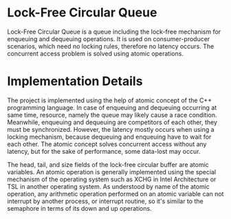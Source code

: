 # Lock-Free Circular Queue

Lock-Free Circular Queue is a queue including the lock-free mechanism for enqueuing and dequeuing operations. It is used on consumer-producer scenarios, which need no locking rules, therefore no latency occurs. The concurrent access problem is solved using atomic operations.

# Implementation Details

The project is implemented using the help of atomic concept of the C++ programming language. In case of enqueuing and dequeuing occurring at same time, resource, namely the queue may likely cause a race condition. Meanwhile, enqueuing and dequeuing are competitors of each other, they must be synchronized. However, the latency mostly occurs when using a locking mechanism, because dequeuing and enqueuing have to wait for each other. The atomic concept solves concurrent access without any latency, but for the sake of performance,  some data-lost may occur.

The head, tail, and size fields of the lock-free circular buffer are atomic variables. An atomic operation is generally implemented using the special mechanism of the operating system such as XCHG in Intel Architecture or TSL in another operating system. As understood by name of the atomic operation, any arithmetic operation performed on an atomic variable can not interrupt by another process, or interrupt routine, so it's similar to the semaphore in terms of its down and up operations.

